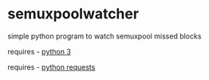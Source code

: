 # semuxpoolwatcher
simple python program to watch semuxpool missed blocks

requires - [python 3](https://www.python.org/downloads/)

requires - [python requests](https://github.com/requests/requests)
